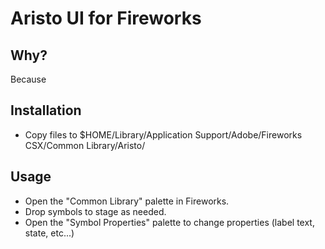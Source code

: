 # Aristo UI for Fireworks

## Why?
Because


## Installation

- Copy files to $HOME/Library/Application Support/Adobe/Fireworks CSX/Common Library/Aristo/


## Usage
- Open the "Common Library" palette in Fireworks.
- Drop symbols to stage as needed.
- Open the "Symbol Properties" palette to change properties (label text, state, etc...)

